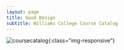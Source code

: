 ```yaml
---
layout: page
title: Good Design 
subtitle: Williams College Course Catalog 
---
```


![coursecatalog](/path/to/coursecatalog.png){:class="img-responsive"}


